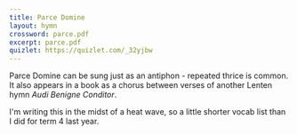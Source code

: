 ```yaml
---
title: Parce Domine
layout: hymn
crossword: parce.pdf
excerpt: parce.pdf
quizlet: https://quizlet.com/_32yjbw
---
```


Parce Domine can be sung just as an antiphon - repeated thrice is common.  It also appears in a book as a chorus between verses of another Lenten hymn _Audi Benigne Conditor_.

I'm writing this in the midst of a heat wave, so a little shorter vocab list than I did for term 4 last year.




